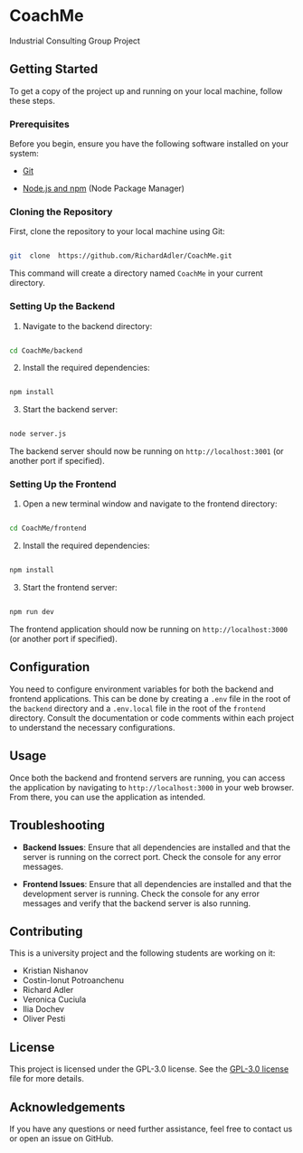 
# CoachMe

Industrial Consulting Group Project

  

## Getting Started

  

To get a copy of the project up and running on your local machine, follow these steps.

  

### Prerequisites

  

Before you begin, ensure you have the following software installed on your system:

  

- [Git](https://git-scm.com/)

- [Node.js and npm](https://nodejs.org/) (Node Package Manager)

  

### Cloning the Repository

  

First, clone the repository to your local machine using Git:

  

```bash

git  clone  https://github.com/RichardAdler/CoachMe.git

```

  

This command will create a directory named `CoachMe` in your current directory.

  

### Setting Up the Backend

  

1. Navigate to the backend directory:

  

```bash

cd CoachMe/backend

```

  

2. Install the required dependencies:

  

```bash

npm install

```

  

3. Start the backend server:

  

```bash

node server.js

```

  

The backend server should now be running on `http://localhost:3001` (or another port if specified).

  

### Setting Up the Frontend

  

1. Open a new terminal window and navigate to the frontend directory:

  

```bash

cd CoachMe/frontend

```

  

2. Install the required dependencies:

  

```bash

npm install

```

  

3. Start the frontend server:

  

```bash

npm run dev

```

  

The frontend application should now be running on `http://localhost:3000` (or another port if specified).

  



  

## Configuration

  
You need to configure environment variables for both the backend and frontend applications. This can be done by creating a `.env` file in the root of the `backend` directory and a `.env.local` file in the root of the `frontend` directory. Consult the documentation or code comments within each project to understand the necessary configurations.

  

## Usage

  

Once both the backend and frontend servers are running, you can access the application by navigating to `http://localhost:3000` in your web browser. From there, you can use the application as intended.

  

## Troubleshooting

  

-  **Backend Issues**: Ensure that all dependencies are installed and that the server is running on the correct port. Check the console for any error messages.

-  **Frontend Issues**: Ensure that all dependencies are installed and that the development server is running. Check the console for any error messages and verify that the backend server is also running.

  

## Contributing

This is a university project and the following students are working on it:

- Kristian Nishanov
- Costin-Ionut Potroanchenu
- Richard Adler
- Veronica Cuciula
- Ilia Dochev
- Oliver Pesti

  

## License

  

This project is licensed under the GPL-3.0 license. See the [GPL-3.0 license](https://github.com/RichardAdler/CoachMe#GPL-3.0-1-ov-file) file for more details.

  

## Acknowledgements

  

  

If you have any questions or need further assistance, feel free to contact us or open an issue on GitHub.
